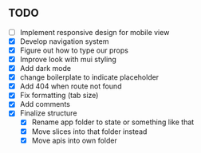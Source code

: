 ## TODO

- [ ] Implement responsive design for mobile view
- [x] Develop navigation system
- [x] Figure out how to type our props
- [x] Improve look with mui styling
- [x] Add dark mode
- [x] change boilerplate to indicate placeholder
- [x] Add 404 when route not found
- [x] Fix formatting (tab size)
- [x] Add comments
- [x] Finalize structure
    - [x] Rename app folder to state or something like that
    - [x] Move slices into that folder instead
    - [x] Move apis into own folder